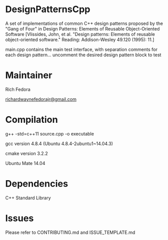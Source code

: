 # DesignPatternsCpp
A set of implementations of common C++ design patterns proposed by the "Gang of Four" in Design Patterns: Elements of Reusable Object-Oriented Software [Vlissides, John, et al. "Design patterns: Elements of reusable object-oriented software." Reading: Addison-Wesley 49.120 (1995): 11.]

main.cpp contains the main test interface, with separation comments for each design pattern... uncomment the desired design pattern block to test

# Maintainer
Rich Fedora

richardwaynefedorajr@gmail.com

# Compilation
g++ -std=c++11 source.cpp -o executable

gcc version 4.8.4 (Ubuntu 4.8.4-2ubuntu1~14.04.3)

cmake version 3.2.2

Ubuntu Mate 14.04 

# Dependencies
C++ Standard Library

# Issues
Please refer to CONTRIBUTING.md and ISSUE_TEMPLATE.md
